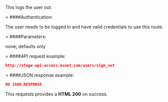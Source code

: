 <!-- --- title: DELETE /users/sign_out -->

This logs the user out.

=
####Authentication:

The user needs to be logged in and have valid credentials to use this route.

=
####Parameters:

none; defaults only

=
####API request example:
```json
http://stage-api-access.evant.com/users/sign_out
```

=
####JSON response example:

```json
NO JSON RESPONSE
```

This requests provides a <strong>HTML 200</strong> on success.